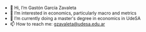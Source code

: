 - 👋 Hi, I’m Gastón García Zavaleta
- 👀 I’m interested in economics, particularly macro and metrics
- 🌱 I’m currently doing a master's degree in economics in UdeSA
- 📫 How to reach me: gzavaleta@udesa.edu.ar

<!---
GastonGarciaZ/GastonGarciaZ is a ✨ special ✨ repository because its `README.md` (this file) appears on your GitHub profile.
You can click the Preview link to take a look at your changes.
--->

